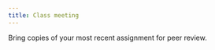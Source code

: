 ```yaml
---
title: Class meeting
---
```

<!-- 12.2 Thu 4 Apr 2024 (last in-person class meeting) -->

Bring copies of your most recent assignment for peer review.
